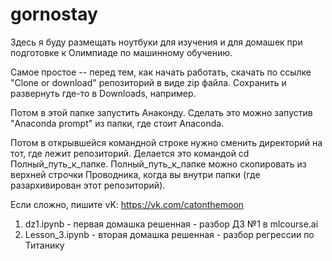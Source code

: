 # gornostay

Здесь я буду размещать ноутбуки для изучения и для домашек при подготовке к Олимпиаде по машинному обучению.

Самое простое -- перед тем, как начать работать, скачать по ссылке "Clone or download" репозиторий в виде zip файла. 
Сохранить и развернуть где-то в Downloads, например. 

Потом в этой папке запустить Анаконду. Сделать это можно запустив "Anaconda prompt" из папки, где стоит Anaconda.

Потом в открывшейся командной строке нужно сменить директорий на тот, где лежит репозиторий. Делается это
командой cd Полный_путь_к_папке. Полный_путь_к_папке можно скопировать из верхней строчки Проводника, 
когда вы внутри папки (где разархивирован этот репозиторий).

Если сложно, пишите vK: https://vk.com/catonthemoon

1) dz1.ipynb - первая домашка решенная - разбор ДЗ №1 в mlcourse.ai
2) Lesson_3.ipynb - вторая домашка решенная - разбор регрессии по Титанику
